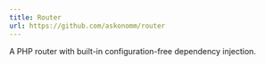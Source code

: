 ```yaml
---
title: Router
url: https://github.com/askonomm/router
---
```


A PHP router with built-in configuration-free dependency injection.
